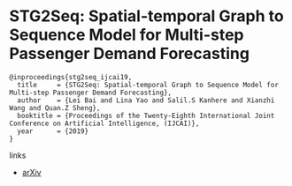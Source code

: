 # STG2Seq: Spatial-temporal Graph to Sequence Model for Multi-step Passenger Demand Forecasting

```
@inproceedings{stg2seq_ijcai19,
  title     = {STG2Seq: Spatial-temporal Graph to Sequence Model for Multi-step Passenger Demand Forecasting},
  author    = {Lei Bai and Lina Yao and Salil.S Kanhere and Xianzhi Wang and Quan.Z Sheng},
  booktitle = {Proceedings of the Twenty-Eighth International Joint Conference on Artificial Intelligence, (IJCAI)},            
  year      = {2019}
}
```

links
- [arXiv](https://arxiv.org/abs/1905.10069)
